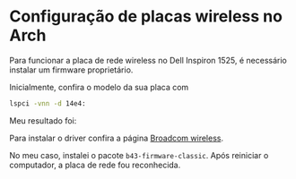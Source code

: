 # Configuração de placas wireless no Arch

Para funcionar a placa de rede wireless no Dell Inspiron 1525, é
necessário instalar um firmware proprietário.

Inicialmente, confira o modelo da sua placa com

```sh
lspci -vnn -d 14e4:
```

Meu resultado foi:


Para instalar o driver confira a página
[Broadcom wireless](https://wiki.archlinux.org/index.php/Broadcom_wireless).

No meu caso, instalei o pacote `b43-firmware-classic`. Após reiniciar o
computador, a placa de rede fou reconhecida.
